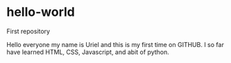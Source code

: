 # hello-world
First repository

Hello everyone my name is Uriel and this is my first time on GITHUB. I so far have learned HTML, CSS, Javascript, and abit of python.
